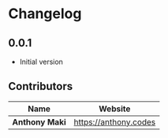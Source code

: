 # Changelog

## 0.0.1

- Initial version

## Contributors

| Name             | Website                 |
| ---------------- | ----------------------- |
| **Anthony Maki** | <https://anthony.codes> |
